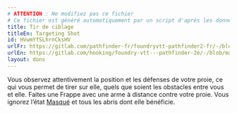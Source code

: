 ```yaml
---
# ATTENTION : Ne modifiez pas ce fichier
# Ce fichier est généré automatiquement par un script d'après les données du module Foundry VTT officiel et de sa traduction
title: Tir de ciblage
titleEn: Targeting Shot
id: HVwmYfSLhrnCksHV
urlFr: https://gitlab.com/pathfinder-fr/foundryvtt-pathfinder2-fr/-/blob/master/data/feats/HVwmYfSLhrnCksHV.htm
urlEn: https://gitlab.com/hooking/foundry-vtt---pathfinder-2e/-/blob/master/packs/data/feats.db/targeting-shot.json
layout: dons
---
```

Vous observez attentivement la position et les défenses de votre proie, ce qui vous permet de tirer sur elle, quels que soient les obstacles entre vous et elle. Faites une Frappe avec une arme à distance contre votre proie. Vous ignorez l’état [Masqué](../conditions/masqué.html) et tous les abris dont elle bénéficie.
